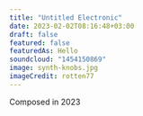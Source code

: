 ```yaml
---
title: "Untitled Electronic"
date: 2023-02-02T08:16:48+03:00
draft: false
featured: false
featuredAs: Hello
soundcloud: "1454150869"
image: synth-knobs.jpg
imageCredit: rotten77
---
```

<!--more-->
Composed in 2023
